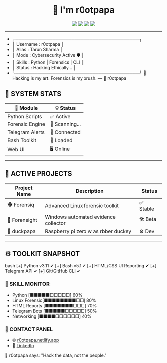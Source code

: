 <h1 align="center">🧠 I'm r0otpapa</h1>

<p align="center">
  <img src="https://img.shields.io/badge/System-Active-brightgreen?style=flat&logo=linux"/>
  <img src="https://img.shields.io/badge/User-r0otpapa-blue?style=flat&logo=github"/>
  <img src="https://img.shields.io/badge/Shell-Bash-lightgrey?style=flat&logo=gnubash"/>
  <img src="https://img.shields.io/badge/Last_Update-Auto--Sync-orange?style=flat"/>
</p>

---

- ┌────────────────────────────────────────┐
- │  Username   : r0otpapa                 │
- │  Alias      : Tarun Sharma             │
- │  Mode       : Cybersecurity Active 🛡  │
- │  Skills     : Python | Forensics | CLI │
- │  Status     : Hacking Ethically...     │
- └────────────────────────────────────────┘
💬 Hacking is my art. Forensics is my brush.
— 🧠 r0otpapa

## 🧪 SYSTEM STATS

| 🔧 Module         | 💡 Status        |
|------------------|------------------|
| Python Scripts    | ✅ Active         |
| Forensic Engine   | 🔁 Scanning...    |
| Telegram Alerts   | 📡 Connected      |
| Bash Toolkit      | 🧰 Loaded         |
| Web UI            | 🖥️  Online         |

---

## 🔐 ACTIVE PROJECTS

| Project Name      | Description                                 | Status     |
|-------------------|---------------------------------------------|------------|
| 🕵️ Forensiq        | Advanced Linux forensic toolkit             | ✅ Stable   |
| 📎 Forensight      | Windows automated evidence collector        | 🛠 Beta     |
| 🦆 duckpapa      | Raspberry pi zero w as rbber duckey            | ⚙️ Dev      |

---

## ⚙️ TOOLKIT SNAPSHOT

bash
[+] Python      v3.11 ✔
[+] Bash        v5.1  ✔
[+] HTML/CSS    UI Reporting ✔
[+] Telegram API     ✔
[+] Git/GitHub CLI   ✔


### 🧠 SKILL MONITOR

- Python        [■■■■■□□□□□] 60%
- Linux Forensic[■■■■■■■■□□] 80%
- HTML Reports  [■■■■■■■□□□] 70%
- Telegram Bots [■■■■■□□□□□] 50%
- Networking     [■■■■□□□□□□] 40%


### 📡 CONTACT PANEL


- 🌐 [r0otpapa.netlify.app](https://r0otpapa.netlify.app/)
- 💼 [LinkedIn](https://www.linkedin.com/in/tarun-kumar-sharma-b99b00305)


💬 r0otpapa says: "Hack the data, not the people."
